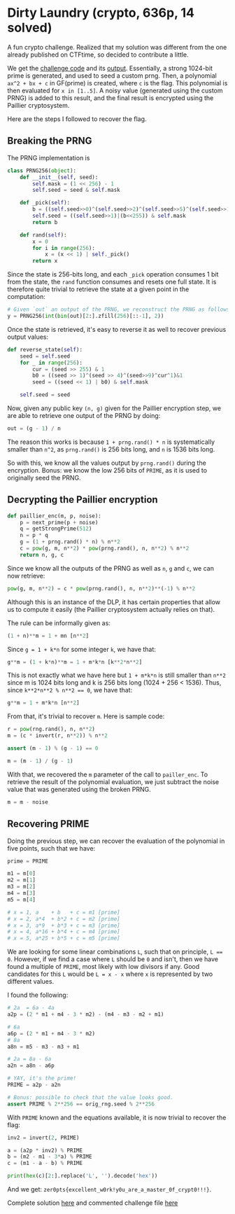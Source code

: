 # Dirty Laundry (crypto, 636p, 14 solved)

A fun crypto challenge. Realized that my solution was different from the one
already published on CTFtime, so decided to contribute a little.

We get the [challenge code](chall.py) and its [output](output.txt).
Essentially, a strong 1024-bit prime is generated, and used to seed a custom
prng. Then, a polynomial `ax^2 + bx + c` in GF(prime) is created, where `c` is
the flag. This polynomial is then evaluated for `x in [1..5]`. A noisy value
(generated using the custom PRNG) is added to this result, and the final
result is encrypted using the Paillier cryptosystem.

Here are the steps I followed to recover the flag.

## Breaking the PRNG

The PRNG implementation is

```python
class PRNG256(object):
    def __init__(self, seed):
        self.mask = (1 << 256) - 1
        self.seed = seed & self.mask

    def _pick(self):
        b = ((self.seed>>0)^(self.seed>>2)^(self.seed>>5)^(self.seed>>10)^1)&1
        self.seed = ((self.seed>>1)|(b<<255)) & self.mask
        return b

    def rand(self):
        x = 0
        for i in range(256):
            x = (x << 1) | self._pick()
        return x
```

Since the state is 256-bits long, and each `_pick` operation consumes 1 bit
from the state, the `rand` function consumes and resets one full state. It is
therefore quite trivial to retrieve the state at a given point in the
computation:

```python
# Given `out` an output of the PRNG, we reconstruct the PRNG as follows:
y = PRNG256(int(bin(out)[2:].zfill(256)[::-1], 2))
```

Once the state is retrieved, it's easy to reverse it as well to recover
previous output values:

```python
def reverse_state(self):
    seed = self.seed
    for _ in range(256):
        cur = (seed >> 255) & 1
        b0 = ((seed >> 1)^(seed >> 4)^(seed>>9)^cur^1)&1
        seed = ((seed << 1) | b0) & self.mask

    self.seed = seed
```

Now, given any public key `(n, g)` given for the Paillier encryption step, we
are able to retrieve one output of the PRNG by doing:

```python
out = (g - 1) / n
```

The reason this works is because `1 + prng.rand() * n` is systematically
smaller than `n^2`, as `prng.rand()` is 256 bits long, and `n` is 1536 bits
long.

So with this, we know all the values output by `prng.rand()` during the
encryption. Bonus: we know the low 256 bits of `PRIME`, as it is used to
originally seed the PRNG.

## Decrypting the Paillier encryption

```python
def paillier_enc(m, p, noise):
    p = next_prime(p + noise)
    q = getStrongPrime(512)
    n = p * q
    g = (1 + prng.rand() * n) % n**2
    c = pow(g, m, n**2) * pow(prng.rand(), n, n**2) % n**2
    return n, g, c
```

Since we know all the outputs of the PRNG as well as `n`, `g` and `c`, we can
now retrieve:

```python
pow(g, m, n**2) = c * pow(prng.rand(), n, n**2)**(-1) % n**2
```

Although this is an instance of the DLP, it has certain properties that allow
us to compute it easily (the Paillier cryptosystem actually relies on that).

The rule can be informally given as:

```python
(1 + n)**m = 1 + mn [n**2]
```

Since `g = 1 + k*n` for some integer `k`, we have that:

```python
g**m = (1 + k*n)**m = 1 + m*k*n [k**2*n**2]
```

This is not exactly what we have here but `1 + m*k*n` is still smaller than
`n**2` since m is 1024 bits long and k is 256 bits long (1024 + 256 < 1536).
Thus, since `k**2*n**2 % n**2 == 0`, we have that:

```python
g**m = 1 + m*k*n [n**2]
```

From that, it's trivial to recover `m`. Here is sample code:

```python
r = pow(rng.rand(), n, n**2)
m = (c * invert(r, n**2)) % n**2

assert (m - 1) % (g - 1) == 0

m = (m - 1) / (g - 1)
```

With that, we recovered the `m` parameter of the call to `pailler_enc`. To
retrieve the result of the polynomial evaluation, we just subtract the noise
value that was generated using the broken PRNG.

```python
m = m - noise
```

## Recovering PRIME

Doing the previous step, we can recover the evaluation of the polynomial in
five points, such that we have:

```python
prime = PRIME

m1 = m[0]
m2 = m[1]
m3 = m[2]
m4 = m[3]
m5 = m[4]

# x = 1, a    + b   + c = m1 [prime]
# x = 2, a*4  + b*2 + c = m2 [prime]
# x = 3, a*9  + b*3 + c = m3 [prime]
# x = 4, a*16 + b*4 + c = m4 [prime]
# x = 5, a*25 + b*5 + c = m5 [prime]
```

We are looking for some linear combinations `L`, such that on principle,
`L == 0`. However, if we find a case where `L` should be `0` and isn't, then
we have found a multiple of `PRIME`, most likely with low divisors if any. Good
candidates for this `L` would be `L = x - x` where `x` is represented by two
different values.

I found the following:

```python
# 2a  = 6a - 4a
a2p = (2 * m1 + m4 - 3 * m2) - (m4 - m3 - m2 + m1)

# 6a
a6p = (2 * m1 + m4 - 3 * m2)
# 8a
a8n = m5 - m3 - m3 + m1

# 2a = 8a - 6a
a2n = a8n - a6p

# YAY, it's the prime!
PRIME = a2p - a2n

# Bonus: possible to check that the value looks good.
assert PRIME % 2**256 == orig_rng.seed % 2**256
```

With `PRIME` known and the equations available, it is now trivial to recover
the flag:

```python
inv2 = invert(2, PRIME)

a = (a2p * inv2) % PRIME
b = (m2 - m1 - 3*a) % PRIME
c = (m1 - a - b) % PRIME

print(hex(c)[2:].replace('L', '').decode('hex'))
```

And we get: `zer0pts{excellent_w0rk!y0u_are_a_master_0f_crypt0!!!}`.

Complete solution [here](solve.py) and commented challenge file
[here](commented_chall.py)
